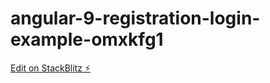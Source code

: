 # angular-9-registration-login-example-omxkfg1

[Edit on StackBlitz ⚡️](https://stackblitz.com/edit/angular-9-registration-login-example-ukidye)
